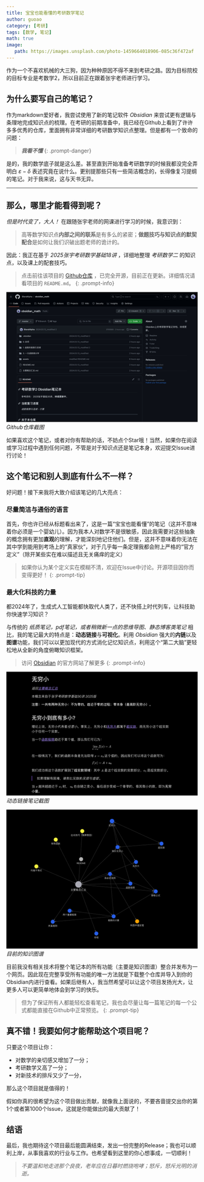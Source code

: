 ```yaml
---
title: 宝宝也能看懂的考研数学笔记
author: guoao
category: [考研]
tags: [数学, 笔记]
math: true
image:
   path: https://images.unsplash.com/photo-1459664018906-085c36f472af
---
```


作为一个不喜欢机械的大三狗，因为种种原因不得不来到考研之路。因为目标院校的目标专业是考数学2，所以目前正在跟着张宇老师进行学习。

## 为什么要写自己的笔记？

作为markdown爱好者，我尝试使用了新的笔记软件 *Obsidian* 来尝试更有逻辑与条理地完成知识点的梳理。在考研的前期准备中，我已经在Github上看到了许许多多优秀的仓库，里面拥有非常详细的考研数学知识点整理。但是都有一个致命的问题：

> ***我看不懂***
{: .prompt-danger}

是的，我的数学底子就是这么差。甚至直到开始准备考研数学的时候我都没完全弄明白 $\varepsilon - \delta$ 表述究竟在说什么。更别提那些只有一些简洁概念的，长得像复习提纲的笔记。对于我来说，这与天书无异。

---

## 那么，哪里才能看得到呢？

*但是时代变了，大人！* 在跟随张宇老师的网课进行学习的时候，我意识到：

> 高等数学知识点**内部之间的联系**是有多么的紧密；**做题技巧与知识点的默契配合**是如何让我们识破出题老师的诡计的。

因此：我正在基于 *2025张宇考研数学基础18讲* ，详细地整理 *考研数学二* 的知识点，以及课上的配套技巧。

> 点击前往该项目的 [Github仓库](https://github.com/BlandAlpha/obsidian_math) ，已完全开源，目前正在更新。详细情况请看项目的 `README.md`。
{: .prompt-info}

![repo](assets/2024-03-13/repo.jpeg)
_Github仓库截图_

如果喜欢这个笔记，或者对你有帮助的话，不妨点个Star哦！当然，如果你在阅读或学习过程中遇到任何问题，不管是对于知识点还是笔记本身，欢迎提交Issue进行讨论！

## 这个笔记和别人到底有什么不一样？

好问题！接下来我将大致介绍该笔记的几大亮点：

### 尽量简洁与通俗的语言

首先，你也许已经从标题看出来了，这是一篇“宝宝也能看懂”的笔记（这并不意味着你必须是一个婴幼儿）。因为我本人对数学不是很敏感，因此我需要对这些抽象的概念拥有更加**直观**的理解，才能深刻地记住他们。但是，这并不意味着你无法在其中学到能用到考场上的“真家伙”，对于几乎每一条定理我都会附上严格的“官方定义”（除开某些实在难以描述且无关痛痒的定义）

> 如果你认为某个定义实在模糊不清，欢迎在Issue中讨论。开源项目因你而变得更好！
{: .prompt-tip}

### 最大化科技的力量

都2024年了，生成式人工智能都快取代人类了，还不快搭上时代列车，让科技助你快速学习知识？

与传统的 *纸质笔记，pdf笔记，或者稍微新一点的思维导图、静态博客类笔记* 相比，我的笔记最大的特点是：**动态链接**与**可视化**。利用 *Obsidian* 强大的**内链**以及**图谱**功能，我们可以以更加现代的方式消化记忆知识点，利用这个“第二大脑”更轻松地从全新的角度俯瞰知识框架。

> 访问 [Obsidian](https://obsidian.md/) 的官方网站了解更多
{: .prompt-info}

![link](assets/2024-03-13/link.jpeg)
_动态链接笔记截图_

![graph](assets/2024-03-13/graph.jpeg)
_目前的知识图谱_

目前我没有相关技术将整个笔记本的所有功能（主要是知识图谱）整合并发布为一个网页。因此现在完整享受所有功能的唯一方法就是下载整个仓库并导入到你的Obsidian内进行查看。如果后继有人，我当然希望可以让这个项目发扬光大，让更多人可以更简单地体会到学习的快乐。

> 但为了保证所有人都能轻松查看笔记，我也会尽量让每一篇笔记的每一个公式都能直接在Github中正常预览。
{: .prompt-tip}

## 真不错！我要如何才能帮助这个项目呢？

只要这个项目让你：

- 对数学的亲切感又增加了一分；
- 考研数学又高了一分；
- 对新技术的排斥又少了一分，

那么这个项目就是值得的！

假如你真的很希望为这个项目做出贡献，就像我上面说的，不要吝啬提交出你的第1个或者第1000个Issue，这就是你能做出的最大贡献了！

## 结语

最后，我也期待这个项目最后能圆满结束，发出一份完整的Release；我也可以顺利上岸，从事我喜欢的行业与工作。也希望看到这里的你心想事成，一切顺利！

> *不要温和地走进那个良夜，老年应在日暮时燃烧咆哮；怒斥，怒斥光明的消逝。*